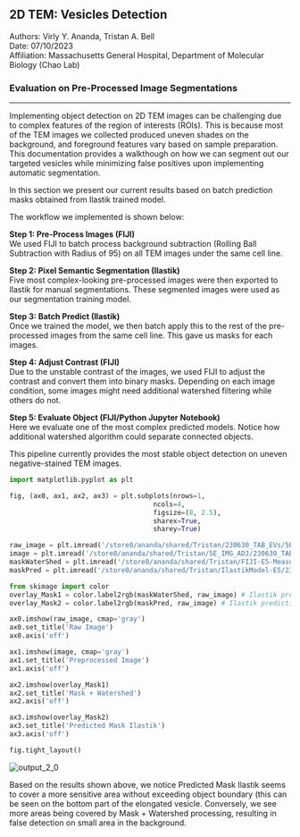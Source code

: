## 2D TEM: Vesicles Detection ##
Authors: Virly Y. Ananda, Tristan A. Bell <br>
Date: 07/10/2023 <br>
Affiliation: Massachusetts General Hospital, Department of Molecular Biology (Chao Lab) <br>

### Evaluation on Pre-Processed Image Segmentations
-----
Implementing object detection on 2D TEM images can be challenging due to complex features of the region of interests (ROIs). This is because most of the TEM images we collected produced uneven shades on the background, and foreground features vary based on sample preparation. This documentation provides a walkthough on how we can segment out our targeted vesicles while minimizing false positives upon implementing automatic segmentation. <br>

In this section we present our current results based on batch prediction masks obtained from Ilastik trained model. <br>

The workflow we implemented is shown below: <br>

**Step 1: Pre-Process Images (FIJI)** <br>
We used FIJI to batch process background subtraction (Rolling Ball Subtraction with Radius of 95) on all TEM images under the same cell line. <br>

**Step 2: Pixel Semantic Segmentation (Ilastik)** <br>
Five most complex-looking pre-processed images were then exported to Ilastik for manual segmentations. These segmented images were used as our segmentation training model. <br>

**Step 3: Batch Predict (Ilastik)** <br>
Once we trained the model, we then batch apply this to the rest of the pre-processed images from the same cell line. This gave us masks for each images. <br>

**Step 4: Adjust Contrast (FIJI)** <br>
Due to the unstable contrast of the images, we used FIJI to adjust the contrast and convert them into binary masks. Depending on each image condition, some images might need additional watershed filtering while others do not. <br>

**Step 5: Evaluate Object (FIJI/Python Jupyter Notebook)** <br>
Here we evaluate one of the most complex predicted models. Notice how additional watershed algorithm could separate connected objects. <br>

This pipeline currently provides the most stable object detection on uneven negative-stained TEM images.


```python
import matplotlib.pyplot as plt

fig, (ax0, ax1, ax2, ax3) = plt.subplots(nrows=1,
                                    ncols=4,
                                    figsize=(8, 2.5),
                                    sharex=True,
                                    sharey=True)

raw_image = plt.imread('/store0/ananda/shared/Tristan/230630_TAB_EVs/5E/crop_tif/230630_TAB_EVs_072_crop.tif')
image = plt.imread('/store0/ananda/shared/Tristan/5E_IMG_ADJ/230630_TAB_EVs_072_crop.tif')
maskWaterShed = plt.imread('/store0/ananda/shared/Tristan/FIJI-E5-Measure/230630_TAB_EVs_072_crop_Simple-Segmentation.tif')
maskPred = plt.imread('/store0/ananda/shared/Tristan/IlastikModel-E5/230630_TAB_EVs_072_crop_Simple-Segmentation-binary.tif')

from skimage import color
overlay_Mask1 = color.label2rgb(maskWaterShed, raw_image) # Ilastik prediction + Binarization + Fill Holes + Watershed
overlay_Mask2 = color.label2rgb(maskPred, raw_image) # Ilastik prediction + Binarization

ax0.imshow(raw_image, cmap='gray')
ax0.set_title('Raw Image')
ax0.axis('off')

ax1.imshow(image, cmap='gray')
ax1.set_title('Preprocessed Image')
ax1.axis('off')

ax2.imshow(overlay_Mask1)
ax2.set_title('Mask + Watershed')
ax2.axis('off')

ax3.imshow(overlay_Mask2)
ax3.set_title('Predicted Mask Ilastik')
ax3.axis('off')

fig.tight_layout()
```


![output_2_0](https://github.com/virlyananda/EM-ImageProcessing/assets/70969092/5987be71-ac96-488e-bce7-2e1cda48b0e3)

    


Based on the results shown above, we notice Predicted Mask Ilastik seems to cover a more sensitive area without exceeding object boundary (this can be seen on the bottom part of the elongated vesicle. Conversely, we see more areas being covered by Mask + Watershed processing, resulting in false detection on small area in the background.
